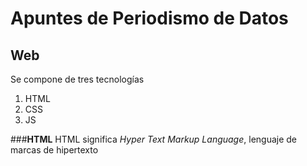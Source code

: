 #  Apuntes de Periodismo de Datos
##  Web
Se compone de tres tecnologías
1. HTML
2. CSS
3. JS

###**HTML**
HTML significa *Hyper Text Markup Language*, lenguaje de marcas de hipertexto
